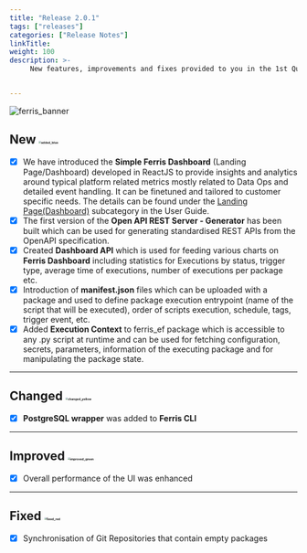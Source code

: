 ```yaml
---
title: "Release 2.0.1"
tags: ["releases"] 
categories: ["Release Notes"]
linkTitle:
weight: 100
description: >-
     New features, improvements and fixes provided to you in the 1st Quarter of the year 2022.


---
```


![ferris_banner](/images/ferris_banner.png)



## New <img src="/images/added_blue.png" alt="added_blue" style="zoom:25%;" />

- [x] We have introduced the **Simple Ferris Dashboard** (Landing Page/Dashboard) developed in ReactJS to provide insights and analytics around typical platform related metrics mostly related to Data Ops and detailed event handling. It can be finetuned and tailored to customer specific needs. The details can be found under the [Landing Page(Dashboard)](/docs/user-guide/landing_page/ "LandingPage") subcategory in the User Guide.
- [x] The first version of the **Open API REST Server - Generator** has been built which can be used for generating standardised REST APIs from the OpenAPI specification.
- [x] Created **Dashboard API** which is used for feeding various charts on **Ferris Dashboard** including statistics for Executions by status, trigger type, average time of executions, number of executions per package etc.
- [x] Introduction of **manifest.json** files which can be uploaded with a package and used to define package execution entrypoint (name of the script that will be executed), order of scripts execution, schedule, tags, trigger event, etc.
- [x] Added **Execution Context** to ferris_ef package which is accessible to any .py script at runtime and can be used for fetching configuration, secrets, parameters, information of the executing package and for manipulating the package state.

---

## Changed <img src="/images/changed_yellow.png" alt="changed_yellow" style="zoom:25%;" />

- [x] **PostgreSQL wrapper** was added to **Ferris CLI** 

---

## Improved <img src="/images/improved_green.png" alt="improved_green" style="zoom:25%;" />

- [x] Overall performance of the UI was enhanced

---

## Fixed <img src="/images/fixed_red.png" alt="fixed_red" style="zoom:25%;" />

- [x] Synchronisation of Git Repositories that contain empty packages
